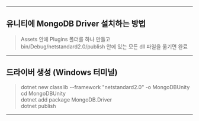 * * *
## 유니티에 MongoDB Driver 설치하는 방법
> Assets 안에 Plugins 폴더를 하나 만들고
> bin/Debug/netstandard2.0/publish 안에 있는 모든 dll 파일을 옮기면 완료
* * *
## 드라이버 생성 (Windows 터미널)
> dotnet new classlib --framework "netstandard2.0" -o MongoDBUnity<br>
> cd MongoDBUnity<br>
> dotnet add package MongoDB.Driver<br>
> dotnet publish
* * *
